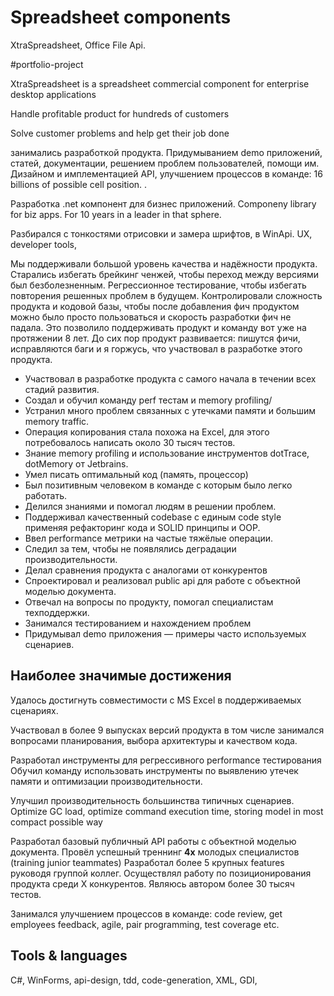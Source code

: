 # Spreadsheet components
XtraSpreadsheet, Office File Api.

#portfolio-project

XtraSpreadsheet is a spreadsheet commercial component for enterprise desktop applications

Handle profitable product for hundreds of customers

Solve customer problems and help get their job done

занимались разработкой продукта. Придумыванием demo приложений, статей, документации, решением проблем пользователей, помощи им. Дизайном и имплементацией API, улучшением процессов в команде: 
16 billions of possible cell position. . 

Разработка .net компонент для бизнес приложений. 
Componeny library for biz apps. For 10 years in a leader in that sphere.

Разбирался с тонкостями отрисовки и замера шрифтов, в WinApi. UX, developer tools, 

Мы поддерживали большой уровень качества и надёжности продукта. Старались избегать брейкинг  ченжей, чтобы переход между версиями был безболезненным. Регрессионное тестирование, чтобы избегать повторения решенных проблем в будущем. Контролировали сложность продукта и кодовой базы, чтобы после добавления фич продуктом можно было просто пользоваться и скорость разработки фич не падала.  Это позволило поддерживать продукт и команду вот уже на протяжении 8 лет. До сих пор продукт развивается: пишутся фичи, исправляются баги и я горжусь, что участвовал в разработке этого продукта.

* Участвовал в разработке продукта с самого начала в течении всех стадий развития.
* Создал и обучил команду perf тестам и memory profiling/
* Устранил много проблем связанных с утечками памяти и большим memory traffic. 
* Операция копирования стала похожа на Excel, для этого потребовалось написать около 30 тысяч тестов.
* Знание memory profiling и использование инструментов dotTrace, dotMemory от Jetbrains.
* Умел писать оптимальный код (память, процессор)
* Был позитивным человеком в команде с которым было легко работать.
* Делился знаниями и помогал людям в решении проблем.
* Поддерживал качественный codebase с единым code style применяя рефакторинг кода и SOLID принципы и OOP.
* Ввел performance метрики на частые тяжёлые операции.
* Следил за тем, чтобы не появлялись деградации производительности.
* Делал сравнения продукта с аналогами от конкурентов
* Спроектировал и реализовал public api для работе с объектной моделью документа.
* Отвечал на вопросы по продукту, помогал специалистам техподдержки.
* Занимался тестированием и нахождением проблем
* Придумывал demo приложения — примеры часто используемых сценариев.

## Наиболее значимые достижения
Удалось достигнуть совместимости с  MS Excel в поддерживаемых сценариях.

Участвовал в более 9 выпусках версий продукта в том числе занимался вопросами планирования, выбора архитектуры и качеством кода.

Разработал инструменты для регрессивного performance тестирования
Обучил команду использовать инструменты по выявлению утечек памяти и оптимизации производительности. 

Улучшил производительность большинства типичных сценариев.
Optimize GC load, optimize command execution time, storing model in most compact possible way

Разработал базовый публичный API работы с объектной моделью документа.
Провёл успешный треннинг **4х** молодых специалистов (training junior teammates)
Разработал более 5 крупных features руководя группой коллег.
Осуществлял работу по позиционирования продукта среди X конкурентов.
Являюсь автором более 30 тысяч тестов. 

Занимался улучшением процессов в команде: code review, get employees feedback, agile, pair programming, test coverage etc.

## Tools & languages
C#, WinForms, api-design, tdd, code-generation, XML, GDI,